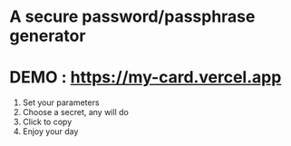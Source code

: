 # A secure password/passphrase generator

# DEMO : https://my-card.vercel.app


1. Set your parameters
2. Choose a secret, any will do
3. Click to copy
4. Enjoy your day

